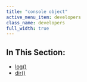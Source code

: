 ```yaml
---
title: "console object"
active_menu_item: developers
class_name: developers
full_width: true
---
```



## In This Section:

 - [log()](/developers/documentation/scripting-apis/server-side-api/console-object/log)
 - [dir()](/developers/documentation/scripting-apis/server-side-api/console-object/dir)

